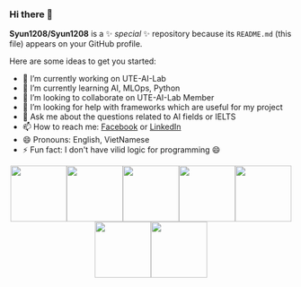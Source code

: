 ### Hi there 👋


**Syun1208/Syun1208** is a ✨ _special_ ✨ repository because its `README.md` (this file) appears on your GitHub profile.

Here are some ideas to get you started:

- 🔭 I’m currently working on UTE-AI-Lab
- 🌱 I’m currently learning AI, MLOps, Python
- 👯 I’m looking to collaborate on UTE-AI-Lab Member
- 🤔 I’m looking for help with frameworks which are useful for my project
- 💬 Ask me about the questions related to AI fields or IELTS
- 📫 How to reach me: [Facebook](https://www.facebook.com/syun128/) or [LinkedIn](https://www.linkedin.com/in/syun-cet/?fbclid=IwAR0WhS80pkWRJwtYZv3kEu4UmYWt8BDtKpfl9NclTHE-APnmbNbExiNg-kc)
- 😄 Pronouns: English, VietNamese
- ⚡ Fun fact: I don't have vilid logic for programming 😄

<p align="center">
  <img src="https://media3.giphy.com/media/ln7z2eWriiQAllfVcn/200w.webp" width="100"><img src="https://i.giphy.com/media/LMt9638dO8dftAjtco/200.webp" width="100"><img src="https://i.giphy.com/media/eNAsjO55tPbgaor7ma/200w.webp" width="100"><img src="https://i.giphy.com/media/VgGthkhUvGgOit7Y9i/200.webp" width="100"><img src="https://media3.giphy.com/media/kdFc8fubgS31b8DsVu/giphy.webp" width="100"><img src="https://i.giphy.com/media/KzJkzjggfGN5Py6nkT/200.webp" width="100"><img src="https://i.giphy.com/media/IdyAQJVN2kVPNUrojM/200.webp" width="100">
</p>

